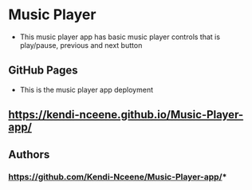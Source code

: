 # Music Player
- This music player app has basic music player controls that is play/pause, previous and next button


## GitHub Pages
- This is the music player app deployment
## https://kendi-nceene.github.io/Music-Player-app/


## Authors

### https://github.com/Kendi-Nceene/Music-Player-app/*
